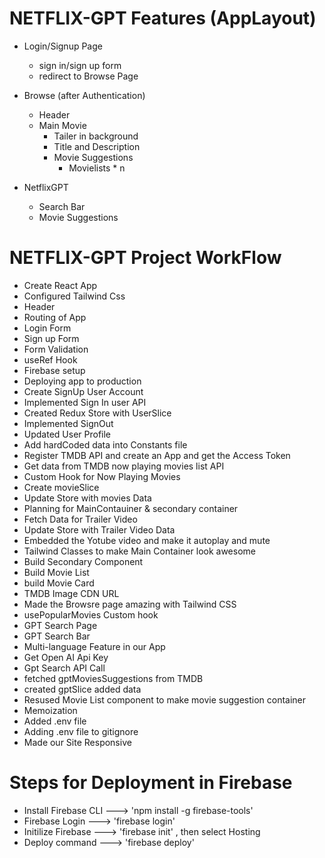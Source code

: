 # NETFLIX-GPT Features (AppLayout)

- Login/Signup Page

  - sign in/sign up form
  - redirect to Browse Page

- Browse (after Authentication)

  - Header
  - Main Movie
    - Tailer in background
    - Title and Description
    - Movie Suggestions
      - Movielists \* n

- NetflixGPT

  - Search Bar
  - Movie Suggestions

# NETFLIX-GPT Project WorkFlow

- Create React App
- Configured Tailwind Css
- Header
- Routing of App
- Login Form
- Sign up Form
- Form Validation
- useRef Hook
- Firebase setup
- Deploying app to production
- Create SignUp User Account
- Implemented Sign In user API
- Created Redux Store with UserSlice
- Implemented SignOut
- Updated User Profile
- Add hardCoded data into Constants file
- Register TMDB API and create an App and get the Access Token
- Get data from TMDB now playing movies list API
- Custom Hook for Now Playing Movies
- Create movieSlice
- Update Store with movies Data
- Planning for MainContauiner & secondary container
- Fetch Data for Trailer Video
- Update Store with Trailer Video Data
- Embedded the Yotube video and make it autoplay and mute
- Tailwind Classes to make Main Container look awesome
- Build Secondary Component
- Build Movie List
- build Movie Card
- TMDB Image CDN URL
- Made the Browsre page amazing with Tailwind CSS
- usePopularMovies Custom hook
- GPT Search Page
- GPT Search Bar
- Multi-language Feature in our App
- Get Open AI Api Key
- Gpt Search API Call
- fetched gptMoviesSuggestions from TMDB
- created gptSlice added data
- Resused Movie List component to make movie suggestion container
- Memoization
- Added .env file
- Adding .env file to gitignore
- Made our Site Responsive

# Steps for Deployment in Firebase

- Install Firebase CLI ---> 'npm install -g firebase-tools'
- Firebase Login ---> 'firebase login'
- Initilize Firebase ---> 'firebase init' , then select Hosting
- Deploy command ---> 'firebase deploy'
